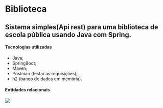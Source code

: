 # Biblioteca
## Sistema simples(Api rest) para uma biblioteca de escola pública usando Java com Spring.

#### Tecnologias utilizadas
- Java;
- SpringBoot;
- Maven;
- Postman (testar as requisições);
- h2 (banco de dados em memória).

#### Entidades relacionais

![](https://imgur.com/3A4MAql.png)

